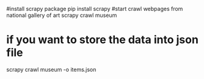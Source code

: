 #install scrapy package
pip install scrapy
#start crawl webpages from national gallery of art
scrapy crawl museum
# if you want to store the data into json file
scrapy crawl museum -o items.json
